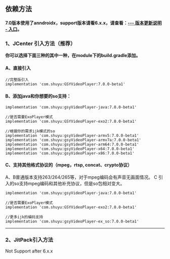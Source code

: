 ## 依赖方法


#### 7.0版本使用了anndroidx，support版本请看6.x.x，请查看：[--- 版本更新说明 - 入口](https://github.com/CarGuo/GSYVideoPlayer/blob/master/doc/UPDATE_VERSION.md)。

### 1、JCenter 引入方法（推荐）

**你可以选择下面三种的其中一种，在module下的build.gradle添加。**

#### A、直接引入
```
//完整版引入
implementation 'com.shuyu:GSYVideoPlayer:7.0.0-beta1'

```

#### B、添加java和你想要的so支持：

```
implementation 'com.shuyu:gsyVideoPlayer-java:7.0.0-beta1'

//是否需要ExoPlayer模式
implementation 'com.shuyu:GSYVideoPlayer-exo2:7.0.0-beta1'

//根据你的需求ijk模式的so
implementation 'com.shuyu:gsyVideoPlayer-armv5:7.0.0-beta1'
implementation 'com.shuyu:gsyVideoPlayer-armv7a:7.0.0-beta1'
implementation 'com.shuyu:gsyVideoPlayer-arm64:7.0.0-beta1'
implementation 'com.shuyu:gsyVideoPlayer-x64:7.0.0-beta1'
implementation 'com.shuyu:gsyVideoPlayer-x86:7.0.0-beta1'

```

#### C、支持其他格式协议的（mpeg，rtsp, concat、crypto协议）

A、B普通版本支持263/264/265等，对于mpeg编码会有声音无画面情况。
C 引入的so支持mpeg编码和其他补充协议，但是so包相对变大。
 
```
implementation 'com.shuyu:gsyVideoPlayer-java:7.0.0-beta1'

//是否需要ExoPlayer模式
implementation 'com.shuyu:GSYVideoPlayer-exo2:7.0.0-beta1'

//更多ijk的编码支持
implementation 'com.shuyu:gsyVideoPlayer-ex_so:7.0.0-beta1'

```

--------------------------------------------------------------------------------

### 2、JitPack引入方法

Not Support after 6.x.x 
